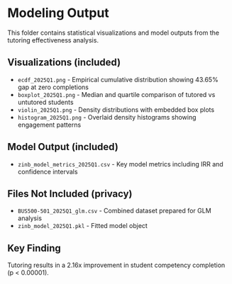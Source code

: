 # Modeling Output

This folder contains statistical visualizations and model outputs from the tutoring effectiveness analysis.

## Visualizations (included)
- `ecdf_2025Q1.png` - Empirical cumulative distribution showing 43.65% gap at zero completions
- `boxplot_2025Q1.png` - Median and quartile comparison of tutored vs untutored students
- `violin_2025Q1.png` - Density distributions with embedded box plots
- `histogram_2025Q1.png` - Overlaid density histograms showing engagement patterns

## Model Output (included)
- `zinb_model_metrics_2025Q1.csv` - Key model metrics including IRR and confidence intervals

## Files Not Included (privacy)
- `BUS500-501_2025Q1_glm.csv` - Combined dataset prepared for GLM analysis
- `zinb_model_2025Q1.pkl` - Fitted model object

## Key Finding
Tutoring results in a 2.16x improvement in student competency completion (p < 0.00001).